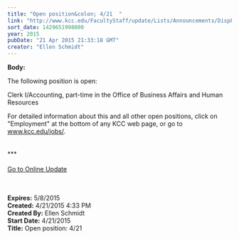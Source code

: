 ```yaml
---
title: "Open position&colon; 4/21  "
link: "http://www.kcc.edu/FacultyStaff/update/Lists/Announcements/DispForm.aspx?ID=1896"
sort_date: 1429651998000
year: 2015
pubDate: "21 Apr 2015 21:33:18 GMT"
creator: "Ellen Schmidt"
---
```


<div><b>Body:</b> <div class="ExternalClassF147EF5B834F4848872DB114DF945577"><p>​​​The following position is open: </p>
<p>Clerk I/Accounting, part-time in the Office of Business Affairs and Human Resources</p>
<p>For detailed information about this and all other open positions, click on &quot;Employment&quot; at the bottom of any KCC web page, or go to <a href="/jobs/">www.kcc.edu/jobs/</a>.<br />​<br /><br />***<br /><br /><a href="/update">Go to Online Update</a><br /> <br /> <br /></p></div></div>
<div><b>Expires:</b> 5/8/2015</div>
<div><b>Created:</b> 4/21/2015 4:33 PM</div>
<div><b>Created By:</b> Ellen Schmidt</div>
<div><b>Start Date:</b> 4/21/2015</div>
<div><b>Title:</b> Open position: 4/21  </div>

